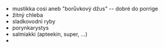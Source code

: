 - mustikka cosi aneb "borůvkový džus" -- dobré do porrige
- žitný chleba
- sladkovodní ryby
- porynkarystys
- salmiakki (apteekin, super, ...)
- 
